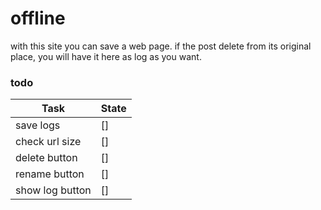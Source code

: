 # offline

with this site you can save a web page. if the post delete
from its original place, you will have it here as log as you want.



### todo

|       Task          |    State   |
|---------------------|------------|
|       save logs     |     []     |
|   check url size    |     []     |
|   delete button     |     []     |
|   rename button     |     []     |
|   show log button   |     []     |
